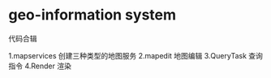 # geo-information system
代码合辑

1.mapservices
创建三种类型的地图服务
2.mapedit
地图编辑
3.QueryTask
查询指令
4.Render
渲染

